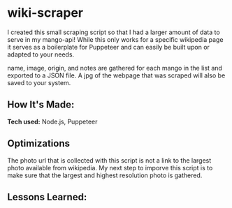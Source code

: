 # wiki-scraper

I created this small scraping script so that I had a larger amount of data to serve in my mango-api! While this only works for a specific wikipedia page it serves as a boilerplate for Puppeteer and can easily be built upon or adapted to your needs.


name, image, origin, and notes are gathered for each mango in the list and exported to a JSON file. A jpg of the webpage that was scraped will also be saved to your system. 



## How It's Made:

**Tech used:** Node.js, Puppeteer



## Optimizations

The photo url that is collected with this script is not a link to the largest photo available from wikipedia. My next step to imporve this script is to make sure that the largest and highest resolution photo is gathered.



## Lessons Learned:



